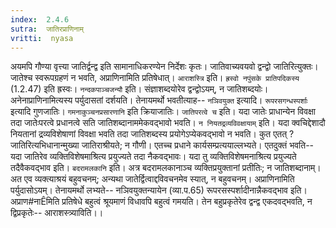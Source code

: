 ```yaml
---
index:  2.4.6
sutra:  जातिरप्राणिनाम्
vritti:  nyasa
---
```


अयमपि गौण्या वृत्त्या जातिर्द्वन्द्व इति सामानाधिकरण्येन निर्देशः कृतः। जातिवाच्यवयवो द्वन्द्वो जातिरित्युक्तः। जातेश्च स्वरूपग्रहणं न भवति, अप्राणिनामिति प्रतिषेधात्। `आराशस्त्रि` इति। `ह्रस्वो नपुंसके प्रातिपदिकस्य` (1.2.47) इति ह्रस्वः।
`नन्दकपाञ्चजन्यौ` इति। संज्ञाशब्दयोरेव द्वन्द्वोऽयम्, न जातिशब्दयोः। अनेनाप्राणिनामित्यस्य पर्युदासतां दर्शयति। तेनायमर्थो भवतीत्याह-- `नञिवयुक्त` इत्यादि। `रूपरसगन्धस्पर्शाः` इत्यादि गुणजातिः। `गमनाकुञ्चनप्रसारणानि` इति क्रियाजातिः। `जातिपरत्वे च` इति। यदा जातेः प्राधान्येन विवक्षा तदा जातेःपरत्वे प्रधानत्वे सति जातिशब्दानाममेकवद्भावो भवति। `न नियतद्रव्यविवक्षायाम्` इति। यदा क्वचिद्देशादौ नियतानां द्रव्यविशेषाणां विवक्षा भवति तदा जातिशब्दस्य प्रयोगेऽप्येकवद्भावो न भवति। कुत एतत् ? जातिरित्यभिधानान्मुख्या जातिराश्रीयते; न गौणी। एतच्च प्रधाने कार्यसम्प्रत्ययाल्लभ्यते। एतदुक्तं भवति-- यदा जातिरेव व्यक्तिविशेषमाश्रित्य प्रयुज्यते तदा नैकवद्भावः। यदा तु व्यक्तिविशेषमनाश्रित्य प्रयुज्यते तदैवैकवद्भाव इति। `बदरामलकानि` इति। अत्र बदरामलकानाञ्च व्यक्तिप्रयुक्तानां प्रतीतिः; न जातिशब्दानाम्। अत एव व्यक्त्याश्रयं बहुवचनम्; अन्यथा जातेर्द्वित्वाद्दविवचनमेव स्यात्, न बहुवचनम्। अप्राणिनामिति पर्युदासोऽयम्। तेनायमर्थो लभ्यते-- नञिवयुक्तन्यायेन (व्या.प.65) रूपरसस्पर्शादीनान्नैकवद्भाव इति। अप्राण#नाÊमिति प्रतिषेधे बहुत्वं श्रूयमाणं विधावपि बहुत्वं गमयति। तेन बहुप्रकृतेरेव द्वन्द्व एकदवद्भवति, न द्विप्रकृतेः-- आराशस्त्र्याविति।।

